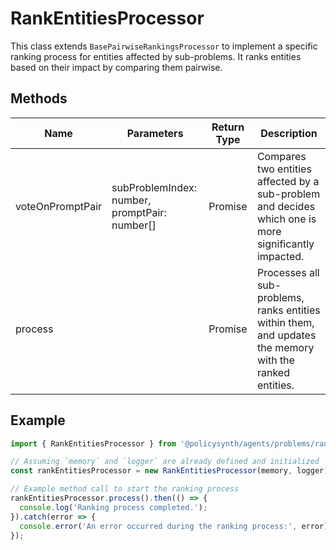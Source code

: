 # RankEntitiesProcessor

This class extends `BasePairwiseRankingsProcessor` to implement a specific ranking process for entities affected by sub-problems. It ranks entities based on their impact by comparing them pairwise.

## Methods

| Name              | Parameters                                  | Return Type                        | Description                                                                 |
|-------------------|---------------------------------------------|------------------------------------|-----------------------------------------------------------------------------|
| voteOnPromptPair  | subProblemIndex: number, promptPair: number[] | Promise<IEnginePairWiseVoteResults> | Compares two entities affected by a sub-problem and decides which one is more significantly impacted. |
| process           |                                             | Promise<void>                      | Processes all sub-problems, ranks entities within them, and updates the memory with the ranked entities. |

## Example

```javascript
import { RankEntitiesProcessor } from '@policysynth/agents/problems/ranking/rankEntities.js';

// Assuming `memory` and `logger` are already defined and initialized
const rankEntitiesProcessor = new RankEntitiesProcessor(memory, logger);

// Example method call to start the ranking process
rankEntitiesProcessor.process().then(() => {
  console.log('Ranking process completed.');
}).catch(error => {
  console.error('An error occurred during the ranking process:', error);
});
```